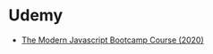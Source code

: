 # Udemy

- [The Modern Javascript Bootcamp Course (2020)](https://www.udemy.com/course/javascript-beginners-complete-tutorial/)
